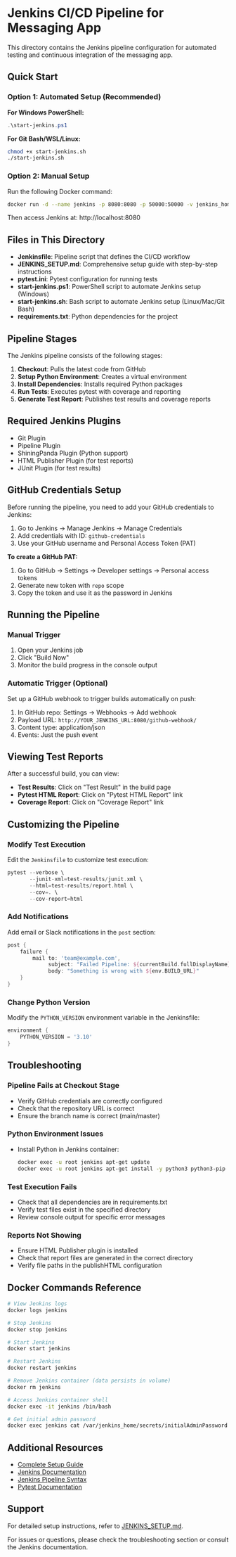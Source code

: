# Jenkins CI/CD Pipeline for Messaging App

This directory contains the Jenkins pipeline configuration for automated testing and continuous integration of the messaging app.

## Quick Start

### Option 1: Automated Setup (Recommended)

**For Windows PowerShell:**
```powershell
.\start-jenkins.ps1
```

**For Git Bash/WSL/Linux:**
```bash
chmod +x start-jenkins.sh
./start-jenkins.sh
```

### Option 2: Manual Setup

Run the following Docker command:
```bash
docker run -d --name jenkins -p 8080:8080 -p 50000:50000 -v jenkins_home:/var/jenkins_home jenkins/jenkins:lts
```

Then access Jenkins at: http://localhost:8080

## Files in This Directory

- **Jenkinsfile**: Pipeline script that defines the CI/CD workflow
- **JENKINS_SETUP.md**: Comprehensive setup guide with step-by-step instructions
- **pytest.ini**: Pytest configuration for running tests
- **start-jenkins.ps1**: PowerShell script to automate Jenkins setup (Windows)
- **start-jenkins.sh**: Bash script to automate Jenkins setup (Linux/Mac/Git Bash)
- **requirements.txt**: Python dependencies for the project

## Pipeline Stages

The Jenkins pipeline consists of the following stages:

1. **Checkout**: Pulls the latest code from GitHub
2. **Setup Python Environment**: Creates a virtual environment
3. **Install Dependencies**: Installs required Python packages
4. **Run Tests**: Executes pytest with coverage and reporting
5. **Generate Test Report**: Publishes test results and coverage reports

## Required Jenkins Plugins

- Git Plugin
- Pipeline Plugin
- ShiningPanda Plugin (Python support)
- HTML Publisher Plugin (for test reports)
- JUnit Plugin (for test results)

## GitHub Credentials Setup

Before running the pipeline, you need to add your GitHub credentials to Jenkins:

1. Go to Jenkins → Manage Jenkins → Manage Credentials
2. Add credentials with ID: `github-credentials`
3. Use your GitHub username and Personal Access Token (PAT)

**To create a GitHub PAT:**
1. Go to GitHub → Settings → Developer settings → Personal access tokens
2. Generate new token with `repo` scope
3. Copy the token and use it as the password in Jenkins

## Running the Pipeline

### Manual Trigger
1. Open your Jenkins job
2. Click "Build Now"
3. Monitor the build progress in the console output

### Automatic Trigger (Optional)
Set up a GitHub webhook to trigger builds automatically on push:
1. In GitHub repo: Settings → Webhooks → Add webhook
2. Payload URL: `http://YOUR_JENKINS_URL:8080/github-webhook/`
3. Content type: application/json
4. Events: Just the push event

## Viewing Test Reports

After a successful build, you can view:

- **Test Results**: Click on "Test Result" in the build page
- **Pytest HTML Report**: Click on "Pytest HTML Report" link
- **Coverage Report**: Click on "Coverage Report" link

## Customizing the Pipeline

### Modify Test Execution

Edit the `Jenkinsfile` to customize test execution:

```groovy
pytest --verbose \
       --junit-xml=test-results/junit.xml \
       --html=test-results/report.html \
       --cov=. \
       --cov-report=html
```

### Add Notifications

Add email or Slack notifications in the `post` section:

```groovy
post {
    failure {
        mail to: 'team@example.com',
             subject: "Failed Pipeline: ${currentBuild.fullDisplayName}",
             body: "Something is wrong with ${env.BUILD_URL}"
    }
}
```

### Change Python Version

Modify the `PYTHON_VERSION` environment variable in the Jenkinsfile:

```groovy
environment {
    PYTHON_VERSION = '3.10'
}
```

## Troubleshooting

### Pipeline Fails at Checkout Stage
- Verify GitHub credentials are correctly configured
- Check that the repository URL is correct
- Ensure the branch name is correct (main/master)

### Python Environment Issues
- Install Python in Jenkins container:
  ```bash
  docker exec -u root jenkins apt-get update
  docker exec -u root jenkins apt-get install -y python3 python3-pip python3-venv
  ```

### Test Execution Fails
- Check that all dependencies are in requirements.txt
- Verify test files exist in the specified directory
- Review console output for specific error messages

### Reports Not Showing
- Ensure HTML Publisher plugin is installed
- Check that report files are generated in the correct directory
- Verify file paths in the publishHTML configuration

## Docker Commands Reference

```bash
# View Jenkins logs
docker logs jenkins

# Stop Jenkins
docker stop jenkins

# Start Jenkins
docker start jenkins

# Restart Jenkins
docker restart jenkins

# Remove Jenkins container (data persists in volume)
docker rm jenkins

# Access Jenkins container shell
docker exec -it jenkins /bin/bash

# Get initial admin password
docker exec jenkins cat /var/jenkins_home/secrets/initialAdminPassword
```

## Additional Resources

- [Complete Setup Guide](JENKINS_SETUP.md)
- [Jenkins Documentation](https://www.jenkins.io/doc/)
- [Jenkins Pipeline Syntax](https://www.jenkins.io/doc/book/pipeline/syntax/)
- [Pytest Documentation](https://docs.pytest.org/)

## Support

For detailed setup instructions, refer to [JENKINS_SETUP.md](JENKINS_SETUP.md).

For issues or questions, please check the troubleshooting section or consult the Jenkins documentation.
